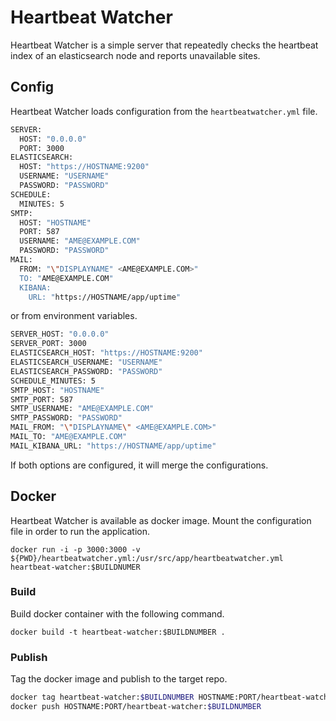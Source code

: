 # Heartbeat Watcher

Heartbeat Watcher is a simple server that repeatedly checks the heartbeat index of an elasticsearch node and reports unavailable sites.

## Config

Heartbeat Watcher loads configuration from the `heartbeatwatcher.yml` file.

```bash
SERVER:
  HOST: "0.0.0.0"
  PORT: 3000
ELASTICSEARCH:
  HOST: "https://HOSTNAME:9200"
  USERNAME: "USERNAME"
  PASSWORD: "PASSWORD"
SCHEDULE:
  MINUTES: 5
SMTP:
  HOST: "HOSTNAME"
  PORT: 587
  USERNAME: "AME@EXAMPLE.COM"
  PASSWORD: "PASSWORD"
MAIL:
  FROM: "\"DISPLAYNAME" <AME@EXAMPLE.COM>"
  TO: "AME@EXAMPLE.COM"
  KIBANA:
    URL: "https://HOSTNAME/app/uptime"
```

or from environment variables.

```bash
SERVER_HOST: "0.0.0.0"
SERVER_PORT: 3000
ELASTICSEARCH_HOST: "https://HOSTNAME:9200"
ELASTICSEARCH_USERNAME: "USERNAME"
ELASTICSEARCH_PASSWORD: "PASSWORD"
SCHEDULE_MINUTES: 5
SMTP_HOST: "HOSTNAME"
SMTP_PORT: 587
SMTP_USERNAME: "AME@EXAMPLE.COM"
SMTP_PASSWORD: "PASSWORD"
MAIL_FROM: "\"DISPLAYNAME\" <AME@EXAMPLE.COM>"
MAIL_TO: "AME@EXAMPLE.COM"
MAIL_KIBANA_URL: "https://HOSTNAME/app/uptime"
```

If both options are configured, it will merge the configurations.

## Docker

Heartbeat Watcher is available as docker image. Mount the configuration file in order to run the application.

`docker run -i -p 3000:3000 -v ${PWD}/heartbeatwatcher.yml:/usr/src/app/heartbeatwatcher.yml heartbeat-watcher:$BUILDNUMER`

### Build

Build docker container with the following command.

`docker build -t heartbeat-watcher:$BUILDNUMBER .`

### Publish

Tag the docker image and publish to the target repo.

```bash
docker tag heartbeat-watcher:$BUILDNUMBER HOSTNAME:PORT/heartbeat-watcher:$BUILDNUMBER
docker push HOSTNAME:PORT/heartbeat-watcher:$BUILDNUMBER
```